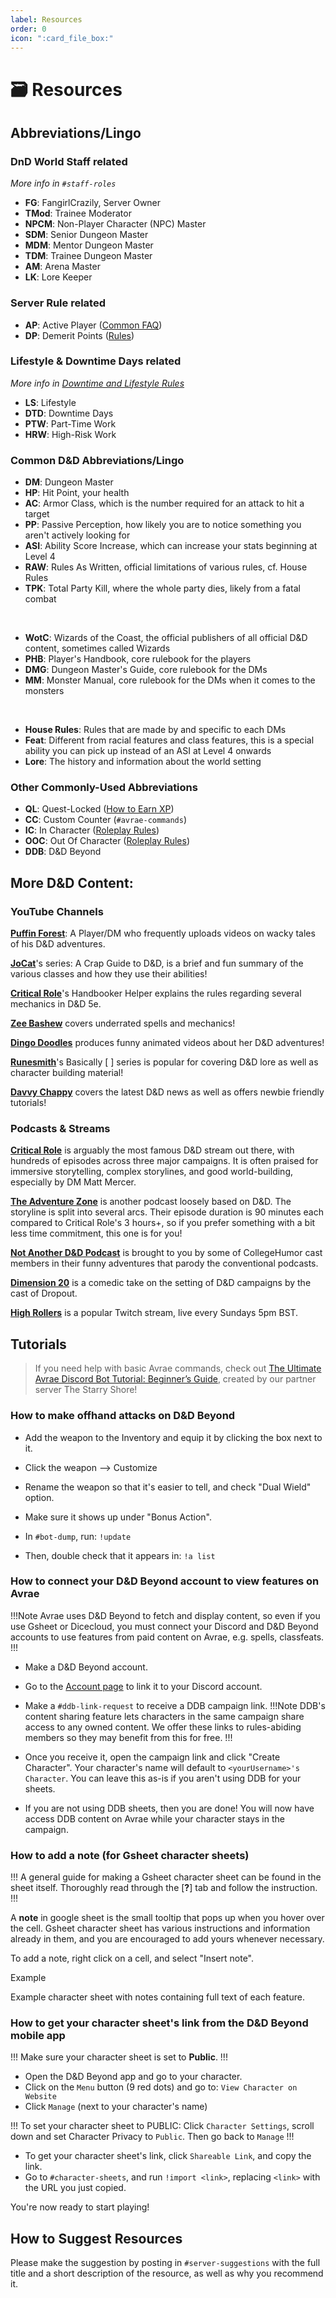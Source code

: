 ```yaml
---
label: Resources
order: 0
icon: ":card_file_box:"
---
```

<style>
h1:before { 
  content: "🗃️ ";
}
</style>
# Resources
## Abbreviations/Lingo

### DnD World Staff related
*More info in `#staff-roles`*

- **FG**: FangirlCrazily, Server Owner
- **TMod**: Trainee Moderator
- **NPCM**: Non-Player Character (NPC) Master
- **SDM**: Senior Dungeon Master
- **MDM**: Mentor Dungeon Master
- **TDM**: Trainee Dungeon Master
- **AM**: Arena Master
- **LK**: Lore Keeper

### Server Rule related

- **AP**: Active Player ([Common FAQ](/faq/common-faq))
- **DP**: Demerit Points ([Rules](/rules.md))

### Lifestyle & Downtime Days related
*More info in [Downtime and Lifestyle Rules](/downtime-and-lifestyle/)*

- **LS**: Lifestyle
- **DTD**: Downtime Days
- **PTW**: Part-Time Work
- **HRW**: High-Risk Work

### Common D&D Abbreviations/Lingo

- **DM**: Dungeon Master
- **HP**: Hit Point, your health
- **AC**: Armor Class, which is the number required for an attack to hit a target
- **PP**: Passive Perception, how likely you are to notice something you aren't actively looking for
- **ASI**: Ability Score Increase, which can increase your stats beginning at Level 4
- **RAW**: Rules As Written, official limitations of various rules, cf. House Rules
- **TPK**: Total Party Kill, where the whole party dies, likely from a fatal combat 

<br>

- **WotC**: Wizards of the Coast, the official publishers of all official D&D content, sometimes called Wizards
- **PHB**: Player's Handbook, core rulebook for the players
- **DMG**: Dungeon Master's Guide, core rulebook for the DMs
- **MM**: Monster Manual, core rulebook for the DMs when it comes to the  monsters

<br>

- **House Rules**: Rules that are made by and specific to each DMs
- **Feat**: Different from racial features and class features, this is a special ability you can pick up instead of an ASI at Level 4 onwards
- **Lore**: The history and information about the world setting

### Other Commonly-Used Abbreviations

- **QL**: Quest-Locked ([How to Earn XP](/start-playing/earn-xp/))
- **CC**: Custom Counter (`#avrae-commands`)
- **IC**: In Character ([Roleplay Rules](/rp-rules.md))
- **OOC**: Out Of Character ([Roleplay Rules](/rp-rules.md))
- **DDB**: D&D Beyond

## More D&D Content: 
### YouTube Channels

[**Puffin Forest**](https://www.youtube.com/channel/UCUpkp-6fXuG9dqfoJ99XTmw): A Player/DM who frequently uploads videos on wacky tales of his D&D adventures.

[**JoCat**](https://www.youtube.com/playlist?list=PLDnRMnDDjAzK5uZLidDUtHtD1iN06Qe0G)'s series: A Crap Guide to D&D, is a brief and fun summary of the various classes and how they use their abilities!

[**Critical Role**](https://www.youtube.com/playlist?list=PL1tiwbzkOjQyr6-gqJ8r29j_rJkR49uDN)'s Handbooker Helper explains the rules regarding several mechanics in D&D 5e.

[**Zee Bashew**](https://www.youtube.com/user/zeebashew) covers underrated spells and mechanics!

[**Dingo Doodles**](https://www.youtube.com/channel/UCfPUcG3oCmXEYgdFuwlFh8w) produces funny animated videos about her D&D adventures!

[**Runesmith**](https://www.youtube.com/channel/UCweFJojRAFuxyYxe4KHL8vw)'s Basically [ ] series is popular for covering D&D lore as well as character building material!

[**Davvy Chappy**](https://www.youtube.com/channel/UC1r4Y0yjS1wjq6Yw1ybcJHA) covers the latest D&D news as well as offers newbie friendly tutorials!

### Podcasts & Streams

[**Critical Role**](https://critrole.com/) is arguably the most famous D&D stream out there, with hundreds of episodes  across three major campaigns. It is often praised for immersive storytelling, complex storylines, and good world-building, especially by DM Matt Mercer. 

[**The Adventure Zone**](https://www.maximumfun.org/shows/adventure-zone) is another podcast loosely based on D&D. The storyline is split into several arcs. Their episode duration is 90 minutes each compared to Critical Role's 3 hours+, so if you prefer something with a bit less time commitment, this one is for you! 

[**Not Another D&D Podcast**](https://headgum.com/not-another-dandd-podcast) is brought to you by some of CollegeHumor cast members in their funny adventures that parody the conventional podcasts. 

[**Dimension 20**](https://www.youtube.com/channel/UCC8zWIx8aBQme-x1nX9iZ0A) is a comedic take on the setting of D&D campaigns by the cast of Dropout. 

[**High Rollers**](https://www.twitch.tv/highrollersdnd) is a popular Twitch stream, live every Sundays 5pm BST.

## Tutorials

> If you need help with basic Avrae commands, check out [The Ultimate Avrae Discord Bot Tutorial: Beginner’s Guide](<https://youtu.be/im0vDcYFIbI>), created by our partner server The Starry Shore!

### How to make offhand attacks on D&D Beyond

- Add the weapon to the Inventory and equip it by clicking the box next to it.
- Click the weapon --> Customize
- Rename the weapon so that it's easier to tell, and check "Dual Wield" option.
- Make sure it shows up under "Bonus Action".

- In `#bot-dump`, run: `!update`
- Then, double check that it appears in: `!a list`

### How to connect your D&D Beyond account to view features on Avrae
!!!Note 
Avrae uses D&D Beyond to fetch and display content, so even if you use Gsheet or Dicecloud, you must connect your Discord and D&D Beyond accounts to use features from paid content on Avrae, e.g. spells, classfeats.
!!!
- Make a D&D Beyond account.
- Go to the [Account page](https://www.dndbeyond.com/account) to link it to your Discord account.

- Make a `#ddb-link-request` to receive a DDB campaign link. 
!!!Note
DDB's content sharing feature lets characters in the same campaign share access to any owned content. We offer these links to rules-abiding members so they may benefit from this for free.
!!!

- Once you receive it, open the campaign link and click "Create Character". Your character's name will default to  `<yourUsername>'s Character`. You can leave this as-is if you aren't using DDB for your sheets.
- If you are not using DDB sheets, then you are done! You will now have access DDB content on Avrae while your character stays in the campaign.

### How to add a note (for Gsheet character sheets)

!!!
A general guide for making a Gsheet character sheet can be found in the sheet itself. Thoroughly read through the [**?**] tab and follow the instruction.
!!!

A **note** in google sheet is the small tooltip that pops up when you hover over the cell. Gsheet character sheet has various instructions and information already in them, and you are encouraged to add yours whenever necessary.

To add a note, right click on a cell, and select "Insert note".

Example

Example character sheet with notes containing full text of each feature.

### How to get your character sheet's link from the D&D Beyond mobile app

!!!
Make sure your character sheet is set to **Public**.
!!!

- Open the D&D Beyond app and go to your character.
- Click on the `Menu` button (9 red dots) and go to: `View Character on Website`
- Click `Manage` (next to your character's name)

!!!
To set your character sheet to PUBLIC: Click `Character Settings`, scroll down and set Character Privacy to `Public`. Then go back to `Manage`
!!!

- To get your character sheet's link, click `Shareable Link`, and copy the link.
- Go to ⁠`#character-sheets`, and run `!import <link>`, replacing `<link>` with the URL you just copied. 

You're now ready to start playing!

## How to Suggest Resources

Please make the suggestion by posting in `#server-suggestions` with the full title and a short description of the resource, as well as why you recommend it.